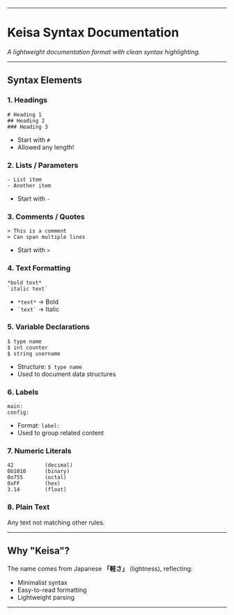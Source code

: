 
---

# Keisa Syntax Documentation  
*A lightweight documentation format with clean syntax highlighting.*

---

## **Syntax Elements**  

### 1. Headings  
```keisa
# Heading 1  
## Heading 2  
### Heading 3  
```
- Start with `#`
- Allowed any length!

### 2. Lists / Parameters  
```keisa
- List item  
- Another item  
```
- Start with `-`  

### 3. Comments / Quotes  
```keisa
> This is a comment  
> Can span multiple lines  
```
- Start with `>`  

### 4. Text Formatting  
```keisa
*bold text*  
`italic text`  
```
- `*text*` → Bold
- `` `text` `` → Italic

### 5. Variable Declarations  
```keisa
$ type name  
$ int counter  
$ string username  
```
- Structure: `$ type name`  
- Used to document data structures

### 6. Labels  
```keisa
main:  
config:  
```
- Format: `label:`  
- Used to group related content

### 7. Numeric Literals  
```keisa
42          (decimal)  
0b1010      (binary)  
0o755       (octal)  
0xFF        (hex)  
3.14        (float)  
```

### 8. Plain Text  
Any text not matching other rules.  

---

## **Why "Keisa"?**  
The name comes from Japanese **「軽さ」** (lightness), reflecting:  
- Minimalist syntax  
- Easy-to-read formatting  
- Lightweight parsing  

---